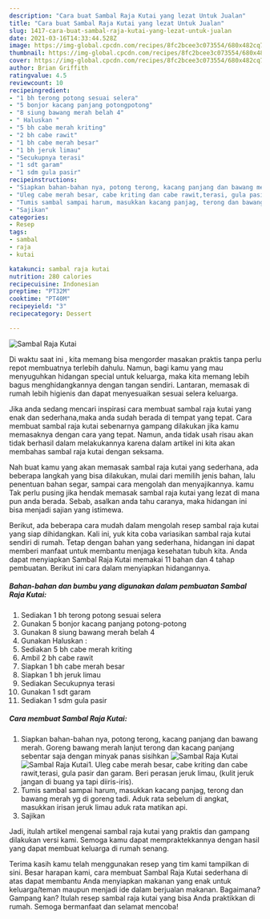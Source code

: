 ```yaml
---
description: "Cara buat Sambal Raja Kutai yang lezat Untuk Jualan"
title: "Cara buat Sambal Raja Kutai yang lezat Untuk Jualan"
slug: 1417-cara-buat-sambal-raja-kutai-yang-lezat-untuk-jualan
date: 2021-03-16T14:33:44.528Z
image: https://img-global.cpcdn.com/recipes/8fc2bcee3c073554/680x482cq70/sambal-raja-kutai-foto-resep-utama.jpg
thumbnail: https://img-global.cpcdn.com/recipes/8fc2bcee3c073554/680x482cq70/sambal-raja-kutai-foto-resep-utama.jpg
cover: https://img-global.cpcdn.com/recipes/8fc2bcee3c073554/680x482cq70/sambal-raja-kutai-foto-resep-utama.jpg
author: Brian Griffith
ratingvalue: 4.5
reviewcount: 10
recipeingredient:
- "1 bh terong potong sesuai selera"
- "5 bonjor kacang panjang potongpotong"
- "8 siung bawang merah belah 4"
- " Haluskan "
- "5 bh cabe merah kriting"
- "2 bh cabe rawit"
- "1 bh cabe merah besar"
- "1 bh jeruk limau"
- "Secukupnya terasi"
- "1 sdt garam"
- "1 sdm gula pasir"
recipeinstructions:
- "Siapkan bahan-bahan nya, potong terong, kacang panjang dan bawang merah. Goreng bawang merah lanjut terong dan kacang panjang sebentar saja dengan minyak panas sisihkan"
- "Uleg cabe merah besar, cabe kriting dan cabe rawit,terasi, gula pasir dan garam. Beri perasan jeruk limau, (kulit jeruk jangan di buang ya tapi diiris-iris)."
- "Tumis sambal sampai harum, masukkan kacang panjag, terong dan bawang merah yg di goreng tadi. Aduk rata sebelum di angkat, masukkan irisan jeruk limau aduk rata matikan api."
- "Sajikan"
categories:
- Resep
tags:
- sambal
- raja
- kutai

katakunci: sambal raja kutai 
nutrition: 280 calories
recipecuisine: Indonesian
preptime: "PT32M"
cooktime: "PT40M"
recipeyield: "3"
recipecategory: Dessert

---
```



![Sambal Raja Kutai](https://img-global.cpcdn.com/recipes/8fc2bcee3c073554/680x482cq70/sambal-raja-kutai-foto-resep-utama.jpg)

Di waktu  saat ini , kita memang bisa mengorder masakan praktis tanpa perlu repot membuatnya terlebih dahulu. Namun, bagi kamu yang mau menyuguhkan hidangan special untuk keluarga, maka kita memang lebih bagus menghidangkannya dengan tangan sendiri. Lantaran, memasak di rumah lebih higienis dan dapat menyesuaikan sesuai selera keluarga.

Jika anda sedang mencari inspirasi cara membuat sambal raja kutai yang enak dan sederhana,maka anda sudah berada di tempat yang tepat. Cara membuat sambal raja kutai  sebenarnya gampang dilakukan jika kamu memasaknya dengan cara yang tepat. Namun, anda tidak usah risau akan tidak berhasil dalam melakukannya 
karena dalam artikel ini kita akan membahas sambal raja kutai dengan seksama.  



Nah buat kamu yang akan memasak sambal raja kutai yang sederhana, ada beberapa langkah yang bisa dilakukan, mulai dari memilih jenis bahan, lalu penentuan bahan segar, sampai cara mengolah dan menyajikannya. kamu Tak perlu pusing jika hendak memasak sambal raja kutai yang lezat di mana pun anda berada. Sebab, asalkan anda  tahu caranya, maka hidangan ini bisa menjadi sajian yang istimewa.

Berikut, ada beberapa cara mudah dalam mengolah resep sambal raja kutai yang siap dihidangkan. Kali ini, yuk kita coba variasikan sambal raja kutai sendiri di rumah. Tetap dengan bahan yang sederhana, hidangan ini dapat memberi manfaat untuk membantu menjaga kesehatan tubuh kita. Anda dapat menyiapkan Sambal Raja Kutai memakai 11 bahan dan 4 tahap pembuatan. Berikut ini cara dalam menyiapkan hidangannya.

<!--inarticleads1-->

##### Bahan-bahan dan bumbu yang digunakan dalam pembuatan Sambal Raja Kutai:

1. Sediakan 1 bh terong potong sesuai selera
1. Gunakan 5 bonjor kacang panjang potong-potong
1. Gunakan 8 siung bawang merah belah 4
1. Gunakan  Haluskan :
1. Sediakan 5 bh cabe merah kriting
1. Ambil 2 bh cabe rawit
1. Siapkan 1 bh cabe merah besar
1. Siapkan 1 bh jeruk limau
1. Sediakan Secukupnya terasi
1. Gunakan 1 sdt garam
1. Sediakan 1 sdm gula pasir




<!--inarticleads2-->

##### Cara membuat Sambal Raja Kutai:

1. Siapkan bahan-bahan nya, potong terong, kacang panjang dan bawang merah. Goreng bawang merah lanjut terong dan kacang panjang sebentar saja dengan minyak panas sisihkan
<img src="https://img-global.cpcdn.com/steps/9c90a2c701a8e768/160x128cq70/sambal-raja-kutai-langkah-memasak-1-foto.jpg" alt="Sambal Raja Kutai"><img src="https://img-global.cpcdn.com/steps/6a56d8fd66a278d4/160x128cq70/sambal-raja-kutai-langkah-memasak-1-foto.jpg" alt="Sambal Raja Kutai">1. Uleg cabe merah besar, cabe kriting dan cabe rawit,terasi, gula pasir dan garam. Beri perasan jeruk limau, (kulit jeruk jangan di buang ya tapi diiris-iris).
1. Tumis sambal sampai harum, masukkan kacang panjag, terong dan bawang merah yg di goreng tadi. Aduk rata sebelum di angkat, masukkan irisan jeruk limau aduk rata matikan api.
1. Sajikan




Jadi, itulah artikel mengenai  sambal raja kutai  yang praktis dan gampang dilakukan versi kami. Semoga kamu dapat mempraktekkannya dengan hasil yang dapat membuat keluarga di rumah senang. 

Terima kasih kamu telah menggunakan resep yang tim kami tampilkan di sini. Besar harapan kami, cara membuat  Sambal Raja Kutai sederhana di atas dapat membantu Anda menyiapkan makanan yang enak untuk keluarga/teman maupun menjadi ide dalam berjualan makanan. Bagaimana? Gampang kan? Itulah resep sambal raja kutai yang bisa Anda praktikkan di rumah. Semoga bermanfaat dan selamat mencoba!

